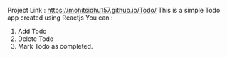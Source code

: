 Project Link : https://mohitsidhu157.github.io/Todo/
This is a simple Todo app created using Reactjs
You can : 
1. Add Todo
2. Delete Todo
3. Mark Todo as completed.

